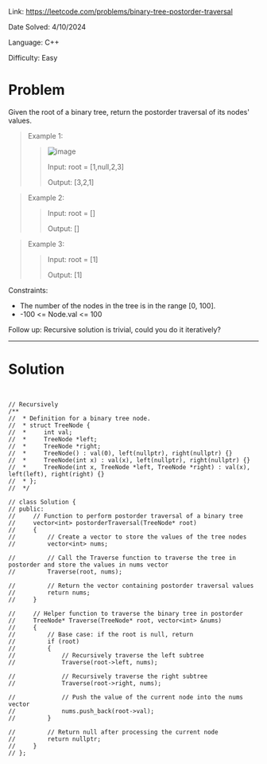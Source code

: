 Link: https://leetcode.com/problems/binary-tree-postorder-traversal

Date Solved: 4/10/2024

Language: C++

Difficulty: Easy

# Problem

Given the root of a binary tree, return the postorder traversal of its nodes' values.
 
>Example 1:
>
>>![image](https://github.com/BrianDang03/Leet-Code-Solved/assets/124744302/97ebda8a-f1d3-45bc-baeb-7be817c1bb82)
>>
>>Input: root = [1,null,2,3]
>>
>>Output: [3,2,1]

>Example 2:
>
>>Input: root = []
>>
>>Output: []

>Example 3:
>
>>Input: root = [1]
>>
>>Output: [1]
 
Constraints:

- The number of the nodes in the tree is in the range [0, 100].
- -100 <= Node.val <= 100
 
Follow up: Recursive solution is trivial, could you do it iteratively?

---

# Solution

```


// Recursively
/**
//  * Definition for a binary tree node.
//  * struct TreeNode {
//  *     int val;
//  *     TreeNode *left;
//  *     TreeNode *right;
//  *     TreeNode() : val(0), left(nullptr), right(nullptr) {}
//  *     TreeNode(int x) : val(x), left(nullptr), right(nullptr) {}
//  *     TreeNode(int x, TreeNode *left, TreeNode *right) : val(x), left(left), right(right) {}
//  * };
//  */

// class Solution {
// public:
//     // Function to perform postorder traversal of a binary tree
//     vector<int> postorderTraversal(TreeNode* root) 
//     {
//         // Create a vector to store the values of the tree nodes
//         vector<int> nums;
        
//         // Call the Traverse function to traverse the tree in postorder and store the values in nums vector
//         Traverse(root, nums);
        
//         // Return the vector containing postorder traversal values
//         return nums;    
//     }

//     // Helper function to traverse the binary tree in postorder
//     TreeNode* Traverse(TreeNode* root, vector<int> &nums)
//     {
//         // Base case: if the root is null, return
//         if (root)
//         {            
//             // Recursively traverse the left subtree
//             Traverse(root->left, nums);
            
//             // Recursively traverse the right subtree
//             Traverse(root->right, nums);
                 
//             // Push the value of the current node into the nums vector
//             nums.push_back(root->val);        
//         }

//         // Return null after processing the current node
//         return nullptr;
//     }
// };

```
